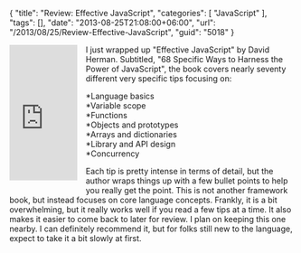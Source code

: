 {
	"title": "Review: Effective JavaScript",
	"categories": [
		"JavaScript"
	],
	"tags": [],
	"date": "2013-08-25T21:08:00+06:00",
	"url": "/2013/08/25/Review-Effective-JavaScript",
	"guid": "5018"
}

<iframe src="http://rcm-na.amazon-adsystem.com/e/cm?t=raymondcamden-20&o=1&p=8&l=as1&asins=0321812182&nou=1&ref=qf_sp_asin_til&fc1=000000&IS2=1&lt1=_top&m=amazon&lc1=0000FF&bc1=000000&bg1=FFFFFF&f=ifr" style="width:120px;height:240px;float:left;margin-right:15px;margin-bottom:15px;" scrolling="no" marginwidth="0" marginheight="0" frameborder="0"></iframe> I just wrapped up "Effective JavaScript" by David Herman. Subtitled, "68 Specific Ways to Harness the Power of JavaScript", the book covers nearly seventy different very specific tips focusing on:

*Language basics<br/>
*Variable scope<br/>
*Functions<br/>
*Objects and prototypes<br/>
*Arrays and dictionaries<br/>
*Library and API design<br/>
*Concurrency<br/>

Each tip is pretty intense in terms of detail, but the author wraps things up with a few bullet points to help you really get the point. This is not another framework book, but instead focuses on core language concepts. Frankly, it is a bit overwhelming, but it really works well if you read a few tips at a time. It also makes it easier to come back to later for review. I plan on keeping this one nearby. I can definitely recommend it, but for folks still new to the language, expect to take it a bit slowly at first.
